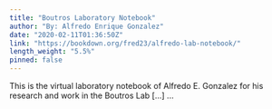 ```yaml
---
title: "Boutros Laboratory Notebook"
author: "By: Alfredo Enrique Gonzalez"
date: "2020-02-11T01:36:50Z"
link: "https://bookdown.org/fred23/alfredo-lab-notebook/"
length_weight: "5.5%"
pinned: false
---
```


This is the virtual laboratory notebook of Alfredo E. Gonzalez for his research and work in the Boutros Lab [...] ...
